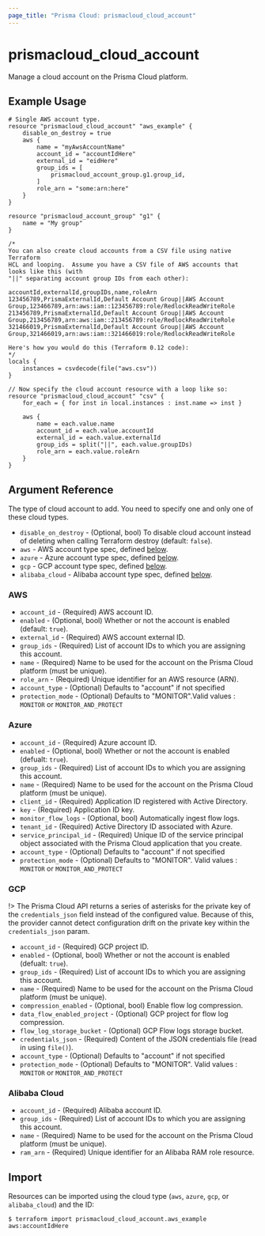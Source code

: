 ```yaml
---
page_title: "Prisma Cloud: prismacloud_cloud_account"
---
```


# prismacloud_cloud_account

Manage a cloud account on the Prisma Cloud platform.

## Example Usage

```hcl
# Single AWS account type.
resource "prismacloud_cloud_account" "aws_example" {
    disable_on_destroy = true
    aws {
        name = "myAwsAccountName"
        account_id = "accountIdHere"
        external_id = "eidHere"
        group_ids = [
            prismacloud_account_group.g1.group_id,
        ]
        role_arn = "some:arn:here"
    }
}

resource "prismacloud_account_group" "g1" {
    name = "My group"
}

/*
You can also create cloud accounts from a CSV file using native Terraform
HCL and looping.  Assume you have a CSV file of AWS accounts that looks like this (with
"||" separating account group IDs from each other):

accountId,externalId,groupIDs,name,roleArn
123456789,PrismaExternalId,Default Account Group||AWS Account Group,123466789,arn:aws:iam::123456789:role/RedlockReadWriteRole
213456789,PrismaExternalId,Default Account Group||AWS Account Group,213456789,arn:aws:iam::213456789:role/RedlockReadWriteRole
321466019,PrismaExternalId,Default Account Group||AWS Account Group,321466019,arn:aws:iam::321466019:role/RedlockReadWriteRole

Here's how you would do this (Terraform 0.12 code):
*/
locals {
    instances = csvdecode(file("aws.csv"))
}

// Now specify the cloud account resource with a loop like so:
resource "prismacloud_cloud_account" "csv" {
    for_each = { for inst in local.instances : inst.name => inst }

    aws {
        name = each.value.name
        account_id = each.value.accountId
        external_id = each.value.externalId
        group_ids = split("||", each.value.groupIDs)
        role_arn = each.value.roleArn
    }
}
```

## Argument Reference

The type of cloud account to add.  You need to specify one and only one of these cloud types.

* `disable_on_destroy` - (Optional, bool) To disable cloud account instead of deleting when calling Terraform destroy (default: `false`).
* `aws` - AWS account type spec, defined [below](#aws).
* `azure` - Azure account type spec, defined [below](#azure).
* `gcp` - GCP account type spec, defined [below](#gcp).
* `alibaba_cloud` - Alibaba account type spec, defined [below](#alibaba-cloud).

### AWS
* `account_id` - (Required) AWS account ID.
* `enabled` - (Optional, bool) Whether or not the account is enabled (default: `true`).
* `external_id` - (Required) AWS account external ID.
* `group_ids` - (Required) List of account IDs to which you are assigning this account.
* `name` - (Required) Name to be used for the account on the Prisma Cloud platform (must be unique).
* `role_arn` - (Required) Unique identifier for an AWS resource (ARN).
* `account_type` - (Optional) Defaults to "account" if not specified
* `protection_mode` - (Optional) Defaults to "MONITOR".Valid values : `MONITOR` or `MONITOR_AND_PROTECT`

### Azure


* `account_id` - (Required) Azure account ID.
* `enabled` - (Optional, bool) Whether or not the account is enabled (defualt: `true`).
* `group_ids` - (Required) List of account IDs to which you are assigning this account.
* `name` - (Required) Name to be used for the account on the Prisma Cloud platform (must be unique).
* `client_id` - (Required) Application ID registered with Active Directory.
* `key` - (Required) Application ID key.
* `monitor_flow_logs` - (Optional, bool) Automatically ingest flow logs.
* `tenant_id` - (Required) Active Directory ID associated with Azure.
* `service_principal_id` - (Required) Unique ID of the service principal object associated with the Prisma Cloud application that you create.
* `account_type` - (Optional) Defaults to "account" if not specified
* `protection_mode` - (Optional) Defaults to "MONITOR". Valid values : `MONITOR` or `MONITOR_AND_PROTECT`

### GCP

!> The Prisma Cloud API returns a series of asterisks for the private key of the `credentials_json` field instead of the configured value.  Because of this, the provider cannot detect configuration drift on the private key within the `credentials_json` param.

* `account_id` - (Required) GCP project ID.
* `enabled` - (Optional, bool) Whether or not the account is enabled (defualt: `true`).
* `group_ids` - (Required) List of account IDs to which you are assigning this account.
* `name` - (Required) Name to be used for the account on the Prisma Cloud platform (must be unique).
* `compression_enabled` - (Optional, bool) Enable flow log compression.
* `data_flow_enabled_project` - (Optional) GCP project for flow log compression.
* `flow_log_storage_bucket` - (Optional) GCP Flow logs storage bucket.
* `credentials_json` - (Required) Content of the JSON credentials file (read in using `file()`).
* `account_type` - (Optional) Defaults to "account" if not specified
* `protection_mode` - (Optional) Defaults to "MONITOR". Valid values : `MONITOR` or `MONITOR_AND_PROTECT`

### Alibaba Cloud

* `account_id` - (Required) Alibaba account ID.
* `group_ids` - (Required) List of account IDs to which you are assigning this account.
* `name` - (Required) Name to be used for the account on the Prisma Cloud platform (must be unique).
* `ram_arn` - (Required) Unique identifier for an Alibaba RAM role resource.

## Import

Resources can be imported using the cloud type (`aws`, `azure`, `gcp`, or `alibaba_cloud`) and the ID:

```
$ terraform import prismacloud_cloud_account.aws_example aws:accountIdHere
```
